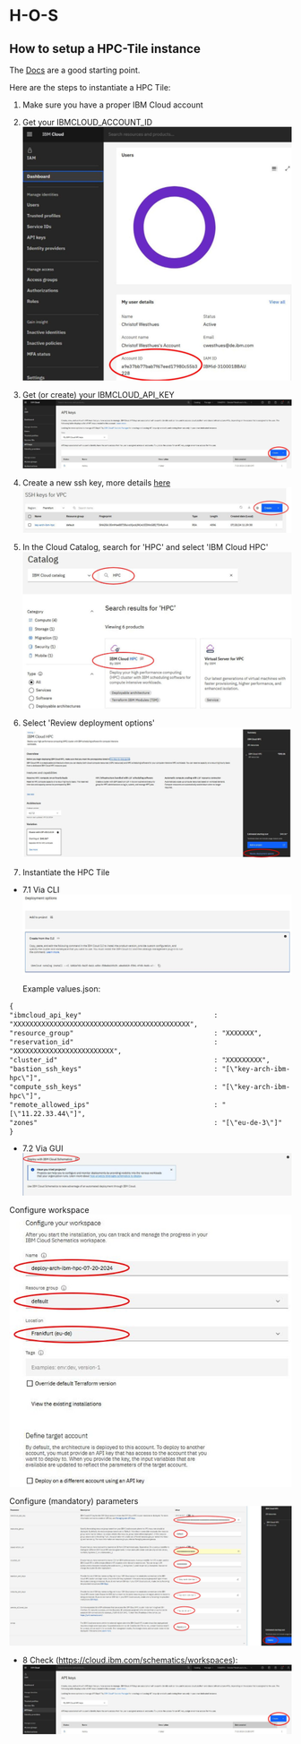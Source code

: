 # H-O-S
## How to setup a HPC-Tile instance

The [Docs](https://cloud.ibm.com/docs/allowlist/hpc-service?topic=hpc-service-overview)
are a good starting point.

Here are the steps to instantiate a HPC Tile:


1. Make sure you have a proper IBM Cloud account

2. Get your IBMCLOUD_ACCOUNT_ID ![Get IBMCLOUD_ACCOUNT_ID!](/img/hpctile09.jpg)
3. Get (or create) your IBMCLOUD_API_KEY ![Get IBMCLOUD_API_KEY!](/img/hpctile10.jpg)

4. Create a new ssh key, more details [here](https://cloud.ibm.com/docs/vpc?topic=vpc-ssh-keys)
![Create key!](/img/hpctile01.jpg)
5. In the Cloud Catalog, search for 'HPC' and select 'IBM Cloud HPC'
![Cloud Catalog!](/img/hpctile02.jpg)
6. Select 'Review deployment options'
![Deployment options!](/img/hpctile03.jpg)
7. Instantiate the HPC Tile
- 7.1 Via CLI
  ![Via CLIs!](/img/hpctile04.jpg)

  Example values.json:
```
{
"ibmcloud_api_key"                                 : "XXXXXXXXXXXXXXXXXXXXXXXXXXXXXXXXXXXXXXXXXXXX",
"resource_group"                                   : "XXXXXXX",
"reservation_id"                                   : "XXXXXXXXXXXXXXXXXXXXXXXXX",
"cluster_id"                                       : "XXXXXXXXX",
"bastion_ssh_keys"                                 : "[\"key-arch-ibm-hpc\"]",
"compute_ssh_keys"                                 : "[\"key-arch-ibm-hpc\"]",
"remote_allowed_ips"                               : "[\"11.22.33.44\"]",
"zones"                                            : "[\"eu-de-3\"]"
}
```
- 7.2 Via GUI
![Via CLIs!](/img/hpctile06.jpg)

Configure workspace
![Configure workspace!](/img/hpctile07.jpg)

Configure (mandatory) parameters 
![Configure parameters!](/img/hpctile08.jpg)

- 8 Check (https://cloud.ibm.com/schematics/workspaces):
 ![Configure parameters!](/img/hpctile10.jpg)
  


